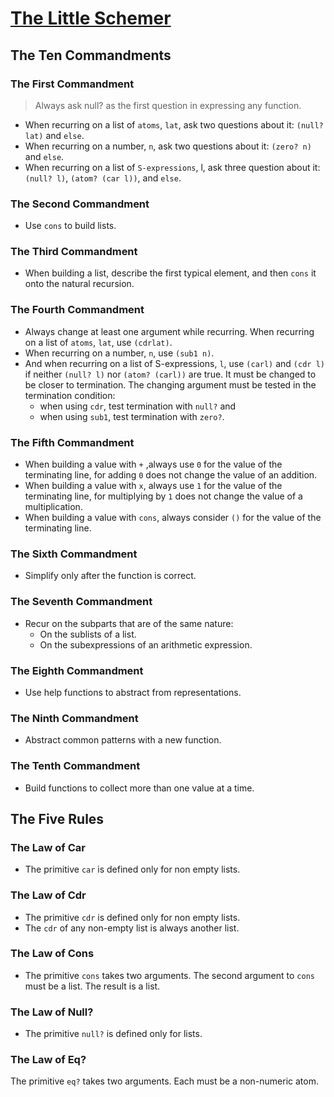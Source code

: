 # [The Little Schemer](https://www.amazon.com/Little-Schemer-Daniel-P-Friedman/dp/0262560992)

## The Ten Commandments

### The First Commandment

> Always ask null? as the first question in expressing
any function.

- When recurring on a list of `atoms`, `lat`, ask two questions about it: `(null? lat)` and `else`. 
- When recurring on a number, `n`, ask two questions about it: `(zero? n)` and `else`.
- When recurring on a list of `S-expressions`, l, ask three question about it: `(null? l)`, `(atom? (car l))`, and `else`.

### The Second Commandment
- Use `cons` to build lists.

### The Third Commandment
- When building a list, describe the first typical element, and then `cons` it onto the natu­ral recursion.

### The Fourth Commandment
- Always change at least one argument while recurring. When recurring on a list of `atoms`, `lat`, use `(cdrlat)`. 
- When recurring on a num­ber, `n`, use `(sub1 n)`.
- And when recurring on a list of S-expressions, `l`, use `(carl)` and `(cdr l)` if neither `(null? l)` nor `(atom? (carl))` are true.
It must be changed to be closer to termina­tion. The changing argument must be tested in the termination condition:
  - when using `cdr`, test termination with `null?` and
  - when using `sub1`, test termination with `zero?`.

### The Fifth Commandment
- When building a value with `+` ,always use `0` for the value of the terminating line, for adding `0` does not change the value of an addition.
- When building a value with `x`, always use `1` for the value of the terminating line, for multiplying by `1` does not change the value of a multiplication.
- When building a value with `cons`, always consider `()` for the value of the terminating line.

### The Sixth Commandment
- Simplify only after the function is correct.

### The Seventh Commandment
- Recur on the subparts that are of the same nature:
  - On the sublists of a list.
  - On the subexpressions of an arithmetic expression.

### The Eighth Commandment
- Use help functions to abstract from represen­tations.

### The Ninth Commandment
- Abstract common patterns with a new func­tion.

### The Tenth Commandment
- Build functions to collect more than one value at a time.


## The Five Rules

### The Law of **Car**
- The primitive `car` is defined only for non­ empty lists.

### The Law of **Cdr**
- The primitive `cdr` is defined only for non­ empty lists. 
- The `cdr` of any non-empty list is always another list.

### The Law of **Cons**
- The primitive `cons` takes two arguments. The second argument to `cons` must be a list. The result is a list.

### The Law of **Null?**
- The primitive `null?` is defined only for lists.

### The Law of **Eq?**
The primitive `eq?` takes two arguments. Each must be a non-numeric atom.